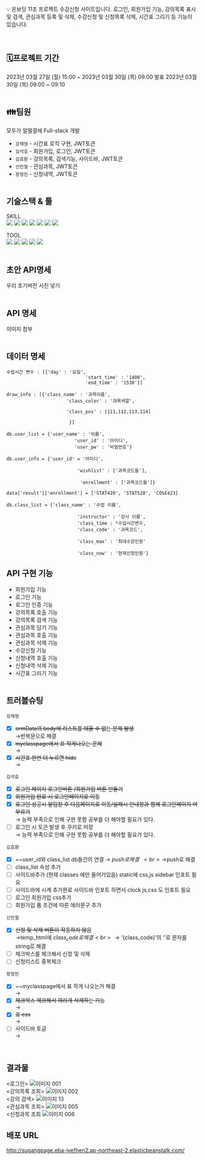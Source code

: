 <aside>
💡 온보딩 11조 프로젝트 수강신청 사이트입니다. 로그인, 회원가입 기능, 강의목록 표시 및 검색, 관심과목 등록 및 삭제, 수강신청 및 신청목록 삭제, 시간표 그리기 등 기능이 있습니다.
</aside>
<br><br>

## 🗓프로젝트 기간

2023년 03월 27일 (월) 15:00 ~ 2023년 03월 30일 (목) 09:00
발표 2023년 03월 30일 (목) 09:00 ~ 09:10
<br><br>

## 👪팀원
모두가 얼떨결에 Full-stack 개발

- `강재형` - 시간표 로직 구현, JWT토큰
- `김석호` - 회원가입, 로그인, JWT토큰
- `김효환` - 강의목록, 검색기능, 사이드바, JWT토큰
- `신민철` - 관심과목, JWT토큰
- `왕정민` - 신청내역, JWT토큰
<br><br>

## 기술스택 & 툴
SKILL
<br>
<img src="https://img.shields.io/badge/Python-3776AB?style=for-the-badge&logo=Python&logoColor=white"> <img src="https://img.shields.io/badge/CSS-1572B6?style=for-the-badge&logo=CSS&logoColor=white"> <img src="https://img.shields.io/badge/jQuery-0769AD?style=for-the-badge&logo=jQuery&logoColor=white"> <img src="https://img.shields.io/badge/JavaScript-F7DF1E?style=for-the-badge&logo=JavaScript&logoColor=white"> <img src="https://img.shields.io/badge/HTML-E34F26?style=for-the-badge&logo=HTML&logoColor=white"> <img src="https://img.shields.io/badge/MongoDB-47A248?style=for-the-badge&logo=MongoDB&logoColor=white"> <img src="https://img.shields.io/badge/Flask-000000?style=for-the-badge&logo=Flask&logoColor=white">

TOOL
<br>
<img src="https://img.shields.io/badge/Git-F05032?style=for-the-badge&logo=Git&logoColor=white"> <img src="https://img.shields.io/badge/Visual Studio Code-007ACC?style=for-the-badge&logo=Visual Studio Code&logoColor=white"> <img src="https://img.shields.io/badge/Sourcetree-0052CC?style=for-the-badge&logo=Sourcetree&logoColor=white"> <img src="https://img.shields.io/badge/Amazon AWS-232F3E?style=for-the-badge&logo=Amazon AWS&logoColor=white"> <img src="https://img.shields.io/badge/GitHub-181717?style=for-the-badge&logo=GitHub&logoColor=white">
<br><br>

## 초안 API명세
우리 초기버전 사진 넣기
<br><br>

## API 명세
이미지 첨부
<br><br>

## 데이터 명세
```
수업시간 변수 : [{'day' : '요일',
                             'start_time' : '1400',
                             'end_time' : '1530'}]

draw_info : [{'class_name' : '과목이름',
                      'class_color' : '과목색깔',

                      'class_pos' : [111,112,113,114]

                       }]

db.user_list = {'user_name' : '이름',
                         'user_id' : '아이디',
                         'user_pw' : '비밀번호'}

db.user_info = {'user_id' = '아이디', 

                          'wishlist' : ['과목코드들'],

                           'enrollment' : ['과목코드들']}

data['result']['enrollment'] = ['STAT420', 'STAT520', 'COSE423]

db.class_list = {'class_name' : '수업 이름',

                          'instructor' : '강사 이름',
                          'class_time : *수업시간변수,
                          'class_code' : '과목코드',

                          'class_max' : '최대수강인원'

                          'class_now' : '현재신청인원'}
```


## API 구현 기능
- 회원가입 기능
- 로그인 기능
- 로그인 인증 기능
- 강의목록 호출 기능
- 강의목록 검색 기능
- 관심과목 담기 기능
- 관심과목 호출 기능
- 관심과목 삭제 기능
- 수강신청 기능
- 신청내역 호출 기능
- 신청내역 삭제 기능
- 시간표 그리기 기능
<br><br>

## 트러블슈팅
`강재형`
- [x]  ~~ormData의 body에 리스트를 태울 수 없는 문제 발생~~
<br>→반복문으로 해결
- [x]  ~~myclasspage에서 표 작게나오는 문제~~
<br>→
- [x]  ~~시간표 한번 더 누르면 hide~~
<br>→ 

`김석호`
- [x]  ~~로그인 페이지  로그인버튼 /회원가입 버튼 만들기~~
- [x]  ~~회원가입 완료 시 로그인페이지로 이동~~
- [x]  ~~로그인 성공시 알림창 후 다음페이지로 이동/실패시 안내창과 함께 로그인페이지 머무르기~~
<br>→ 능력 부족으로 인해 구현 못함 공부를 더 해야할 필요가 있다.
- [ ]  로그인 시 토큰 발생 후 쿠키로 저장
<br>→ 능력 부족으로 인해 구현 못함 공부를 더 해야할 필요가 있다.

`김효환`
- [x]  ~~user_id와 class_list db들간의 연결 → $push 로 해결~~
<br>→$push로 해결
- [ ]  class_list 속성 추가
- [ ]  사이드바추가 (현재 classes 에만 들어가있음) static에 css,js sidebar 인포트 필요
- [ ]  사이드바에 시계 추가완료  사이드바 인포트 하면서 clock js,css 도 인포트 필요
- [ ]  로그인 회원가입 css추가
- [ ]  회원가입 폼 조건에  따른 에러문구 추가

`신민철`
- [x]  ~~신청 및 삭제 버튼이 작동하지 않음~~
<br>→temp_html에 ${class_code}로 해결
<br>→’${class_code}’의 ‘’로 문자를 string로 해결
- [ ]  체크박스를 체크해서 신청 및 삭제
- [ ]  신청리스트 중복체크

`왕정민`
- [x]  ~~myclasspage에서 표 작게 나오는거 해결
<br>→
- [x]  ~~체크박스 체크해서 여러개 삭제하는 기능~~
<br>→
- [x]  ~~표 css~~
<br>→
- [ ]  사이드바 토글
<br>→
<br>

## 결과물

<로그인>
![이미지 001](https://user-images.githubusercontent.com/36254544/229111205-0d93b11b-174c-44d3-b3c2-e2e653963f0b.png)
<br><강의목록 조회>
![이미지 002](https://user-images.githubusercontent.com/36254544/229111211-740e2f02-4e79-4986-b58b-485f347a0b54.png)
<br><강의 검색>
![이미지 13](https://user-images.githubusercontent.com/36254544/229111901-1acf8b52-73b1-4689-811e-fc7322a6a677.png)
<br><관심과목 조회>
![이미지 005](https://user-images.githubusercontent.com/36254544/229111245-3b91fbd8-8296-4d5f-b563-d5d8a8fb494a.png)
<br><신청과목 조회
![이미지 006](https://user-images.githubusercontent.com/36254544/229111253-b0803cd5-fd18-46b2-833a-65fdf0a1b6fa.png)


## 배포 URL
http://sugangpage.eba-iyefhen2.ap-northeast-2.elasticbeanstalk.com/
<br><br><br><br>


